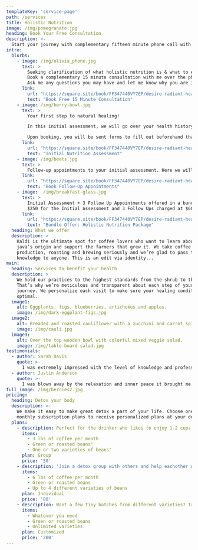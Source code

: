 ```yaml
---
templateKey: 'service-page'
path: /services
title: Holistic Nutrition
image: /img/pomegranate.jpg
heading: Book Your Free Consultation
description: >-
  Start your journey with complementary fifteen minute phone call with Olivia.
intro:
  blurbs:
    - image: /img/olivia_phone.jpg
      text: >
        Seeking clarification of what holistic nutrition is & what to expect during an appointment with me?
        Book a complementary 15 minute consultation with me over the phone.
        Ask me any questions you may have and let me know why you are interested in seeing me.
      link:
        url: "https://square.site/book/FF347440VY7EP/desire-radiant-health"
        text: "Book Free 15 Minute Consultation"
    - image: /img/berry-bowl.jpg
      text: >
        Your first step to natural healing! 

        In this initial assessment, we will go over your health history, your current symptoms, your main health goals/concerns, and much more! 

        Upon booking, you will be sent forms to fill out beforehand that you must bring to this appointment. Your first follow-up appointment will be booked at the end of this session. Your individualized protocol will be ready for you then.
      link:
        url: "https://square.site/book/FF347440VY7EP/desire-radiant-health"
        text: "Initial Nutrition Assessment"
    - image: /img/beets.jpg
      text: >
        Follow-up appointments to your initial assessment. Here we will go over your individualized protocol strategy. 
      link:
        url: "https://square.site/book/FF347440VY7EP/desire-radiant-health"
        text: "Book Follow-Up Appointments"
    - image:  /img/breakfast-glass.jpg
      text: >
        Initial Assessment + 3 Follow Up Appointments offered in a bundle with over 10% savings! 
        $250 for the Initial Assessment and 3 Follow Ups charged at $60 each (valued at $75 each).
      link:
        url: "https://square.site/book/FF347440VY7EP/desire-radiant-health"
        text: "Bundle Offer: Holistic Nutrition Package"
  heading: What we offer
  description: >
    Kaldi is the ultimate spot for coffee lovers who want to learn about their
    java’s origin and support the farmers that grew it. We take coffee
    production, roasting and brewing seriously and we’re glad to pass that
    knowledge to anyone. This is an edit via identity...
main:
  heading: Services to benefit your health
  description: >
    We hold our practices to the highest standards from the shrub to the plate.
    That’s why we’re meticulous and transparent about each step of your healing
    journey. We personalize each visit to make sure your healing conditions are balanced and
    optimal.
  image1:
    alt: Eggplants, figs, blueberries, artichokes and apples.
    image: /img/dark-eggplant-figs.jpg
  image2:
    alt: Breaded and roasted cauliflower with a zucchini and carrot spinach salad.
    image: /img/cauli.jpg
  image3:
    alt: Over the top wooden bowl with colorful mixed veggie salad.
    image: /img/table-board-salad.jpg
testimonials:
  - author: Sarah Davis
    quote: >-
      I was extremely impressed with the level of knowledge and professionalism Olivia brought to the table. She was able to help me develop a personalized nutrition plan that has already made a positive impact on my health and well-being.
  - author: Justin Anderson
    quote: >-
      I was blown away by the relaxation and inner peace it brought me. The practitioner was incredibly skilled and the combination of music and energy work left me feeling rejuvenated and balanced.
full_image: /img/berries2.jpg
pricing:
  heading: Detox your body 
  description: >-
    We make it easy to make great detox a part of your life. Choose one of our
    monthly subscription plans to receive personalized plans at your doorstep. Contact us about more details and payment info.
  plans:
    - description: Perfect for the drinker who likes to enjoy 1-2 cups per day.
      items:
        - 3 lbs of coffee per month
        - Green or roasted beans"
        - One or two varieties of beans"
      plan: Group
      price: '50'
    - description: 'Join a detox group with others and help eachother grow'
      items:
        - 6 lbs of coffee per month
        - Green or roasted beans
        - Up to 4 different varieties of beans
      plan: Individual
      price: '80'
    - description: Want a few tiny batches from different varieties? Try our custom plan
      items:
        - Whatever you need
        - Green or roasted beans
        - Unlimited varieties
      plan: Customized
      price: '200'
---
```

